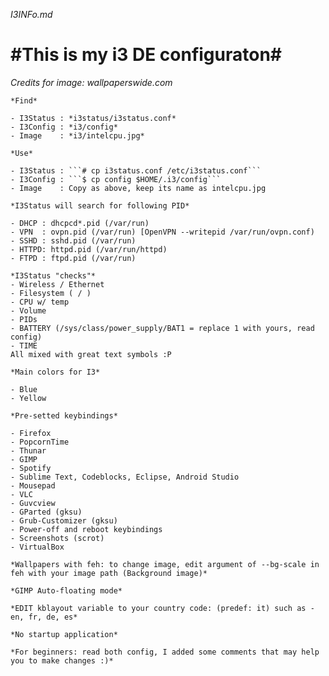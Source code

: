*I3INFo.md*

#This is my i3 DE configuraton#
===============

*Credits for image: wallpaperswide.com*

    *Find*
    
    - I3Status : *i3status/i3status.conf*
    - I3Config : *i3/config*
    - Image    : *i3/intelcpu.jpg*

    *Use*

    - I3Status : ```# cp i3status.conf /etc/i3status.conf```
    - I3Config : ```$ cp config $HOME/.i3/config```
    - Image    : Copy as above, keep its name as intelcpu.jpg 

    *I3Status will search for following PID*

    - DHCP : dhcpcd*.pid (/var/run)
    - VPN  : ovpn.pid (/var/run) [OpenVPN --writepid /var/run/ovpn.conf)
    - SSHD : sshd.pid (/var/run)
    - HTTPD: httpd.pid (/var/run/httpd)
    - FTPD : ftpd.pid (/var/run)

    *I3Status "checks"*
    - Wireless / Ethernet
    - Filesystem ( / )
    - CPU w/ temp
    - Volume 
    - PIDs 
    - BATTERY (/sys/class/power_supply/BAT1 = replace 1 with yours, read config)
    - TIME 
    All mixed with great text symbols :P
    
    *Main colors for I3*
    
    - Blue
    - Yellow

    *Pre-setted keybindings*

    - Firefox
    - PopcornTime 
    - Thunar
    - GIMP
    - Spotify 
    - Sublime Text, Codeblocks, Eclipse, Android Studio
    - Mousepad
    - VLC 
    - Guvcview
    - GParted (gksu)
    - Grub-Customizer (gksu)
    - Power-off and reboot keybindings
    - Screenshots (scrot)
    - VirtualBox

    *Wallpapers with feh: to change image, edit argument of --bg-scale in feh with your image path (Background image)*

    *GIMP Auto-floating mode*

    *EDIT kblayout variable to your country code: (predef: it) such as - en, fr, de, es*

    *No startup application*

    *For beginners: read both config, I added some comments that may help you to make changes :)*


